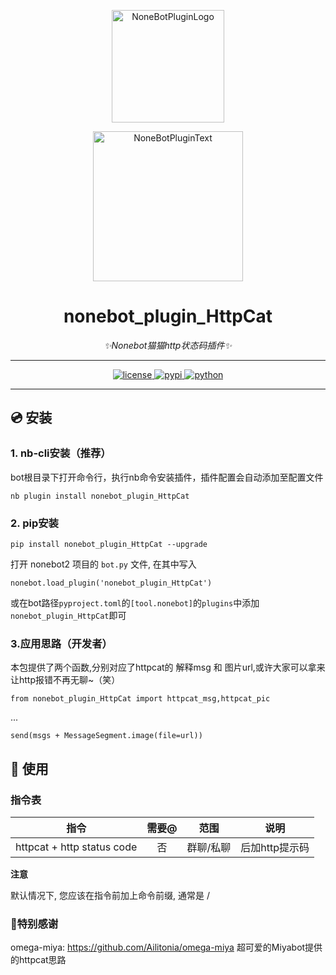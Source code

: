 <div align="center">
  
  <a href="https://v2.nonebot.dev/store"><img src="https://github.com/A-kirami/nonebot-plugin-template/blob/resources/nbp_logo.png" width="180" height="180" alt="NoneBotPluginLogo"></a>
  <br>
  <p><img src="https://github.com/A-kirami/nonebot-plugin-template/blob/resources/NoneBotPlugin.svg" width="240" alt="NoneBotPluginText"></p>


# nonebot_plugin_HttpCat
  
_✨Nonebot猫猫http状态码插件✨_

---
  
<a href="./LICENSE">
    <img src="https://img.shields.io/github/license/ANGJustinl/nonebot_plugin_HttpCat" alt="license">
</a>
<a href="https://pypi.python.org/pypi/nonebot_plugin_HttpCat">
    <img src="https://img.shields.io/pypi/v/nonebot_plugin_HttpCat.svg" alt="pypi">
</a>
<a href="https://www.python.org">
    <img src="https://img.shields.io/badge/python-3.7+-blue.svg" alt="python">
</a>

---  
 </div> 
  
## 💿 安装

### 1. nb-cli安装（推荐）

bot根目录下打开命令行，执行nb命令安装插件，插件配置会自动添加至配置文件 
```
nb plugin install nonebot_plugin_HttpCat
```
### 2. pip安装
```
pip install nonebot_plugin_HttpCat --upgrade
```  
打开 nonebot2 项目的 ```bot.py``` 文件, 在其中写入  

```nonebot.load_plugin('nonebot_plugin_HttpCat')```  

或在bot路径```pyproject.toml```的```[tool.nonebot]```的```plugins```中添加```nonebot_plugin_HttpCat```即可  

### 3.应用思路（开发者）

本包提供了两个函数,分别对应了httpcat的 解释msg 和 图片url,或许大家可以拿来让http报错不再无聊~（笑）

```from nonebot_plugin_HttpCat import httpcat_msg,httpcat_pic```

...

``` send(msgs + MessageSegment.image(file=url)) ```

## 🎉 使用
### 指令表
| 指令 | 需要@ | 范围 | 说明 |
|:-----:|:----:|:----:|:----:|
| httpcat + http status code | 否 | 群聊/私聊 | 后加http提示码 |



**注意**

默认情况下, 您应该在指令前加上命令前缀, 通常是 /


### 🧡特别感谢 

omega-miya: https://github.com/Ailitonia/omega-miya 超可爱的Miyabot提供的httpcat思路
